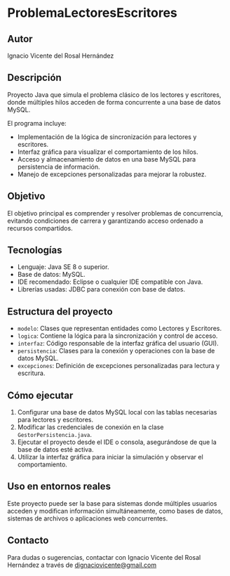 # ProblemaLectoresEscritores

## Autor
Ignacio Vicente del Rosal Hernández

## Descripción
Proyecto Java que simula el problema clásico de los lectores y escritores, donde múltiples hilos acceden de forma concurrente a una base de datos MySQL.

El programa incluye:

- Implementación de la lógica de sincronización para lectores y escritores.
- Interfaz gráfica para visualizar el comportamiento de los hilos.
- Acceso y almacenamiento de datos en una base MySQL para persistencia de información.
- Manejo de excepciones personalizadas para mejorar la robustez.

## Objetivo
El objetivo principal es comprender y resolver problemas de concurrencia, evitando condiciones de carrera y garantizando acceso ordenado a recursos compartidos.

## Tecnologías
- Lenguaje: Java SE 8 o superior.
- Base de datos: MySQL.
- IDE recomendado: Eclipse o cualquier IDE compatible con Java.
- Librerías usadas: JDBC para conexión con base de datos.

## Estructura del proyecto
- `modelo`: Clases que representan entidades como Lectores y Escritores.
- `logica`: Contiene la lógica para la sincronización y control de acceso.
- `interfaz`: Código responsable de la interfaz gráfica del usuario (GUI).
- `persistencia`: Clases para la conexión y operaciones con la base de datos MySQL.
- `excepciones`: Definición de excepciones personalizadas para lectura y escritura.

## Cómo ejecutar
1. Configurar una base de datos MySQL local con las tablas necesarias para lectores y escritores.
2. Modificar las credenciales de conexión en la clase `GestorPersistencia.java`.
3. Ejecutar el proyecto desde el IDE o consola, asegurándose de que la base de datos esté activa.
4. Utilizar la interfaz gráfica para iniciar la simulación y observar el comportamiento.

## Uso en entornos reales
Este proyecto puede ser la base para sistemas donde múltiples usuarios acceden y modifican información simultáneamente, como bases de datos, sistemas de archivos o aplicaciones web concurrentes.

## Contacto
Para dudas o sugerencias, contactar con Ignacio Vicente del Rosal Hernández a través de
dignaciovicente@gmail.com
